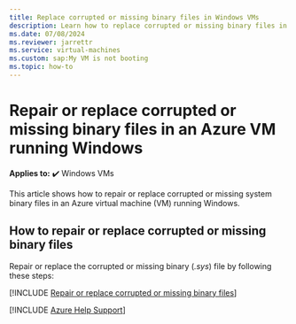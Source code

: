 ```yaml
---
title: Replace corrupted or missing binary files in Windows VMs
description: Learn how to replace corrupted or missing binary files in Windows VMs.
ms.date: 07/08/2024
ms.reviewer: jarrettr
ms.service: virtual-machines
ms.custom: sap:My VM is not booting
ms.topic: how-to
---
```

# Repair or replace corrupted or missing binary files in an Azure VM running Windows

**Applies to:** :heavy_check_mark: Windows VMs

This article shows how to repair or replace corrupted or missing system binary files in an Azure virtual machine (VM) running Windows.

## How to repair or replace corrupted or missing binary files

Repair or replace the corrupted or missing binary (*.sys*) file by following these steps:

[!INCLUDE [Repair or replace corrupted or missing binary files](../../../includes/azure/virtual-machines-windows-repair-replace-system-binary-file.md)]

[!INCLUDE [Azure Help Support](../../../includes/azure-help-support.md)]